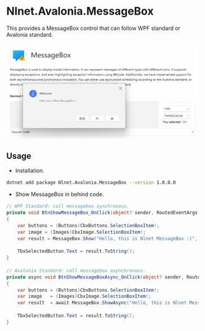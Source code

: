 # Nlnet.Avalonia.MessageBox

This provides a MessageBox control that can follow WPF standard or Avalonia standard.

![messagebox](../../img/messagebox.png)

## Usage

- Installation.

```bash
dotnet add package Nlnet.Avalonia.MessageBox --version 1.0.0.0
```

- Show MessageBox in behind code.

```csharp
// WPF Standard: call messagebox synchronous.
private void BtnShowMessageBox_OnClick(object? sender, RoutedEventArgs e)
{
    var buttons = (Buttons)CbxButtons.SelectionBoxItem!;
    var image = (Images)CbxImage.SelectionBoxItem!;
    var result = MessageBox.Show("Hello, this is Nlnet MessageBox :)", "Welcome", buttons, image);
    
    TbxSelectedButton.Text = result.ToString();
}

// Avalonia Standard: call messagebox asynchronous.
private async void BtnShowMessageBoxAsync_OnClick(object? sender, RoutedEventArgs e)
{
    var buttons = (Buttons)CbxButtons.SelectionBoxItem!;
    var image   = (Images)CbxImage.SelectionBoxItem!;
    var result  = await MessageBox.ShowAsync("Hello, this is Nlnet MessageBox :)", "Welcome", buttons, image);
    
    TbxSelectedButton.Text = result.ToString();
}
```

